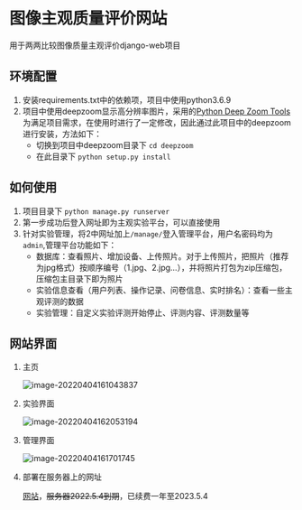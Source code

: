 # 图像主观质量评价网站
用于两两比较图像质量主观评价django-web项目

## 环境配置
1. 安装requirements.txt中的依赖项，项目中使用python3.6.9
2. 项目中使用deepzoom显示高分辨率图片，采用的[Python Deep Zoom Tools](https://github.com/openzoom/deepzoom.py)  
为满足项目需求，在使用时进行了一定修改，因此通过此项目中的deepzoom进行安装，方法如下：
    + 切换到项目中deepzoom目录下 `cd deepzoom`
    + 在此目录下 `python setup.py install`
## 如何使用
1. 项目目录下 `python manage.py runserver`
2. 第一步成功后登入网址即为主观实验平台，可以直接使用
3. 针对实验管理，将2中网址加上`/manage/`登入管理平台，用户名密码均为`admin`,管理平台功能如下：
    + 数据库：查看照片、增加设备、上传照片。对于上传照片，把照片（推荐为jpg格式）按顺序编号（1.jpg、2.jpg...），并将照片打包为zip压缩包，压缩包主目录下即为照片
    + 实验信息查看（用户列表、操作记录、问卷信息、实时排名）：查看一些主观评测的数据
    + 实验管理：自定义实验评测开始停止、评测内容、评测数量等
## 网站界面

1. 主页

   ![image-20220404161043837](https://cdn.jsdelivr.net/gh/Max-cvv/imagehosting/img/image-20220404161043837.png)

2. 实验界面

   ![image-20220404162053194](https://cdn.jsdelivr.net/gh/Max-cvv/imagehosting/img/image-20220404162053194.png)

3. 管理界面

   ![image-20220404161701745](https://cdn.jsdelivr.net/gh/Max-cvv/imagehosting/img/image-20220404161701745.png)

4. 部署在服务器上的网址

   [网站](http://39.97.96.45/)，~~服务器2022.5.4到期~~，已续费一年至2023.5.4
